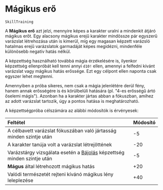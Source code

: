 # Mágikus erő

`SkillTraining`

A **Mágikus erő** azt jelzi, mennyire képes a karakter uralni a mindenkit átjáró mágikus erőt. Egy alacsony mágikus erejű karakter mindössze pár egyszerű varázslat létrehozása után is kimerül, míg egy magasan képzett varázsló hatalmas erejű varázslatok garmadáját képes megidézni, mindenféle különösebb negatív hatás nélkül.

A képzettség használható továbbá mágia érzékelésére is, ilyenkor képzettség ellenpróbát kell tenni annyi `d10!` ellen, amennyi a felfedni kívánt varázslat vagy mágikus hatás erőssége. Ezt egy célpont ellen naponta csak egyszer lehet megtenni.

Amennyiben a próba sikeres, nem csak a mágia jelenlétére derül fény, hanem annak erősségére is és körülbelüli hatására (pl. "4-es erősségű ártó őselemi mágis"). Azonban ha a karakter jártas abban a fókuszban, amihez az adott varázslat tartozik, úgy a pontos hatása is meghatározható.

A képzettségpróba célszámára az alábbi módosítók is érvényesek:

| Feltétel | Módosító |
| :- | :- |
| A célbavett varázslat fókuszában való jártasság minden szintje után | -5 |
| A karakter tanúja volt a varázslat létrejöttének | -20 |
| Varázstárgy vizsgálata esetén a [Bájolás](skill:enchantment) képzettség minden szintje után | -5 |
| **Mágus** által létrehozott mágikus hatás | +20 |
| Valódi természetét rejteni kívánó mágikus lény leleplezése | +40 | 

